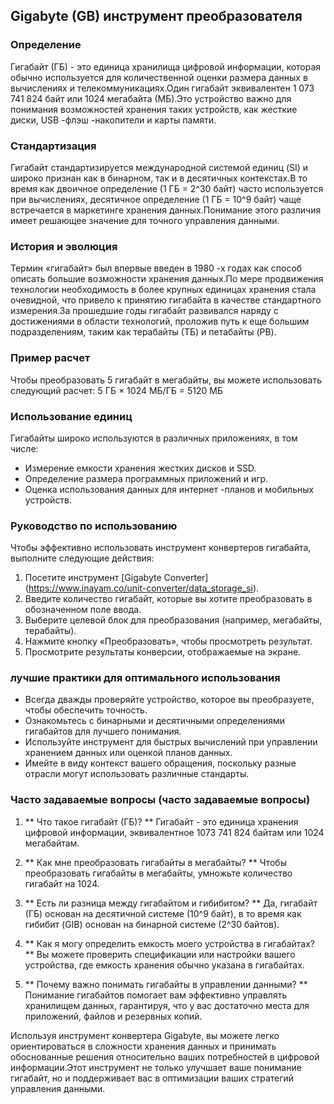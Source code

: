 ## Gigabyte (GB) инструмент преобразователя

### Определение
Гигабайт (ГБ) - это единица хранилища цифровой информации, которая обычно используется для количественной оценки размера данных в вычислениях и телекоммуникациях.Один гигабайт эквивалентен 1 073 741 824 байт или 1024 мегабайта (МБ).Это устройство важно для понимания возможностей хранения таких устройств, как жесткие диски, USB -флэш -накопители и карты памяти.

### Стандартизация
Гигабайт стандартизируется международной системой единиц (SI) и широко признан как в бинарном, так и в десятичных контекстах.В то время как двоичное определение (1 ГБ = 2^30 байт) часто используется при вычислениях, десятичное определение (1 ГБ = 10^9 байт) чаще встречается в маркетинге хранения данных.Понимание этого различия имеет решающее значение для точного управления данными.

### История и эволюция
Термин «гигабайт» был впервые введен в 1980 -х годах как способ описать большие возможности хранения данных.По мере продвижения технологии необходимость в более крупных единицах хранения стала очевидной, что привело к принятию гигабайта в качестве стандартного измерения.За прошедшие годы гигабайт развивался наряду с достижениями в области технологий, проложив путь к еще большим подразделениям, таким как терабайты (ТБ) и петабайты (PB).

### Пример расчет
Чтобы преобразовать 5 гигабайт в мегабайты, вы можете использовать следующий расчет:
5 ГБ × 1024 МБ/ГБ = 5120 МБ

### Использование единиц
Гигабайты широко используются в различных приложениях, в том числе:
- Измерение емкости хранения жестких дисков и SSD.
- Определение размера программных приложений и игр.
- Оценка использования данных для интернет -планов и мобильных устройств.

### Руководство по использованию
Чтобы эффективно использовать инструмент конвертеров гигабайта, выполните следующие действия:
1. Посетите инструмент [Gigabyte Converter] (https://www.inayam.co/unit-converter/data_storage_si).
2. Введите количество гигабайт, которые вы хотите преобразовать в обозначенном поле ввода.
3. Выберите целевой блок для преобразования (например, мегабайты, терабайты).
4. Нажмите кнопку «Преобразовать», чтобы просмотреть результат.
5. Просмотрите результаты конверсии, отображаемые на экране.

### лучшие практики для оптимального использования
- Всегда дважды проверяйте устройство, которое вы преобразуете, чтобы обеспечить точность.
- Ознакомьтесь с бинарными и десятичными определениями гигабайтов для лучшего понимания.
- Используйте инструмент для быстрых вычислений при управлении хранением данных или оценкой планов данных.
- Имейте в виду контекст вашего обращения, поскольку разные отрасли могут использовать различные стандарты.

### Часто задаваемые вопросы (часто задаваемые вопросы)

1. ** Что такое гигабайт (ГБ)? **
Гигабайт - это единица хранения цифровой информации, эквивалентное 1073 741 824 байтам или 1024 мегабайтам.

2. ** Как мне преобразовать гигабайты в мегабайты? **
Чтобы преобразовать гигабайты в мегабайты, умножьте количество гигабайт на 1024.

3. ** Есть ли разница между гигабайтом и гибибитом? **
Да, гигабайт (ГБ) основан на десятичной системе (10^9 байт), в то время как гибибит (GIB) основан на бинарной системе (2^30 байтов).

4. ** Как я могу определить емкость моего устройства в гигабайтах? **
Вы можете проверить спецификации или настройки вашего устройства, где емкость хранения обычно указана в гигабайтах.

5. ** Почему важно понимать гигабайты в управлении данными? **
Понимание гигабайтов помогает вам эффективно управлять хранилищем данных, гарантируя, что у вас достаточно места для приложений, файлов и резервных копий.

Используя инструмент конвертера Gigabyte, вы можете легко ориентироваться в сложности хранения данных и принимать обоснованные решения относительно ваших потребностей в цифровой информации.Этот инструмент не только улучшает ваше понимание гигабайт, но и поддерживает вас в оптимизации ваших стратегий управления данными.